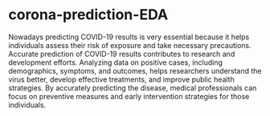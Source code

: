 # corona-prediction-EDA
Nowadays predicting COVID-19 results is very essential because it helps individuals assess their risk of exposure and take necessary precautions. Accurate prediction of COVID-19 results contributes to research and development efforts. Analyzing data on positive cases, including demographics, symptoms, and outcomes, helps researchers understand the virus better, develop effective treatments, and improve public health strategies. By accurately predicting the disease, medical professionals can focus on preventive measures and early intervention strategies for those individuals.
